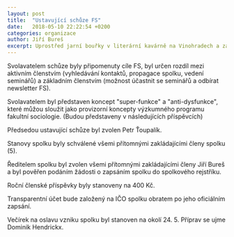 ```yaml
---
layout: post
title:  "Ustavující schůze FS"
date:   2018-05-10 22:22:54 +0200
categories: organizace
author: Jiří Bureš
excerpt: Uprostřed jarní bouřky v literární kavárně na Vinohradech a za hudby alba An Awesome Wave od anglické skupiny Alt-J vzešla v (prozatím neformální) život nezisková organizace Fakultní sociologie, z.s. 
---
```


Svolavatelem schůze byly připomenuty cíle FS, byl určen rozdíl mezi aktivním členstvím (vyhledávání kontaktů, propagace spolku, vedení seminářů) a základním členstvím (možnost účastnit se seminářů a odbírat newsletter FS).

Svolavatelem byl představen koncept "super-funkce" a "anti-dysfunkce", které můžou sloužit jako provizorní koncepty výzkumného programu fakultní sociologie. (Budou představeny v následujících příspěvcích)

Předsedou ustavující schůze byl zvolen Petr Ťoupalík. 

Stanovy spolku byly schválené všemi přítomnými zakládajícími členy spolku (5).

Ředitelem spolku byl zvolen všemi přítomnými zakládajícími členy Jiří Bureš a byl pověřen podáním žádosti o zapsáním spolku do spolkového rejstříku. 

Roční členské příspěvky byly stanoveny na 400 Kč. 

Transparentní účet bude založený na IČO spolku obratem po jeho oficiálním zapsání.

Večírek na oslavu vzniku spolku byl stanoven na okolí 24. 5. Příprav se ujme Dominik Hendrickx. 


